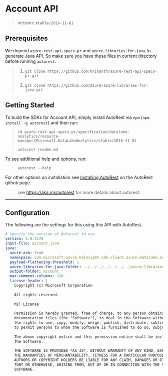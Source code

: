 # Account API 
> version: `stable/2016-11-01`

## Prerequisites
We depend `azure-rest-api-specs-pr` and `azure-libraries-for-java` to generate Java API. So make sure you have these files in current directory before running `autorest`.

> 1. `git clone https://github.com/hnihanth/azure-rest-api-specs-pr.git`

> 2. `git clone https://github.com/Azure/azure-libraries-for-java.git`

## Getting Started 
To build the SDKs for Account API, simply install AutoRest via `npm` (`npm install -g autorest`) and then run:
> `cd azure-rest-api-specs-pr/specification/datalake-analytics/resource-manager/Microsoft.DataLakeAnalytics/stable/2016-11-01`

> `autorest readme.md`

To see additional help and options, run:
> `autorest --help`

For other options on installation see [Installing AutoRest](https://aka.ms/autorest/install) on the AutoRest github page.

> see https://aka.ms/autorest for more details about autorest.

---

## Configuration 
The following are the settings for this using this API with AutoRest.

``` yaml
# specify the version of Autorest to use
version: 2.0.4278
input-file: account.json
java:
  azure-arm: true
  namespace: com.microsoft.azure.hdinsight.sdk.client.azure.datalake.accounts
  payload-flattening-threshold: 1
  azure-libraries-for-java-folder: ../../../../../../../azure-libraries-for-java
  output-folder: account
  max-comment-columns: 120
  license-header: |
    Copyright (c) Microsoft Corporation
    
    All rights reserved.
    
    MIT License
    
    Permission is hereby granted, free of charge, to any person obtaining a copy of this software and associated
    documentation files (the "Software"), to deal in the Software without restriction, including without limitation
    the rights to use, copy, modify, merge, publish, distribute, sublicense, and/or sell copies of the Software, and
    to permit persons to whom the Software is furnished to do so, subject to the following conditions:
    
    The above copyright notice and this permission notice shall be included in all copies or substantial portions of
    the Software.
    
    THE SOFTWARE IS PROVIDED *AS IS*, WITHOUT WARRANTY OF ANY KIND, EXPRESS OR IMPLIED, INCLUDING BUT NOT LIMITED TO
    THE WARRANTIES OF MERCHANTABILITY, FITNESS FOR A PARTICULAR PURPOSE AND NONINFRINGEMENT. IN NO EVENT SHALL THE
    AUTHORS OR COPYRIGHT HOLDERS BE LIABLE FOR ANY CLAIM, DAMAGES OR OTHER LIABILITY, WHETHER IN AN ACTION OF CONTRACT,
    TORT OR OTHERWISE, ARISING FROM, OUT OF OR IN CONNECTION WITH THE SOFTWARE OR THE USE OR OTHER DEALINGS IN THE
    SOFTWARE.
```

